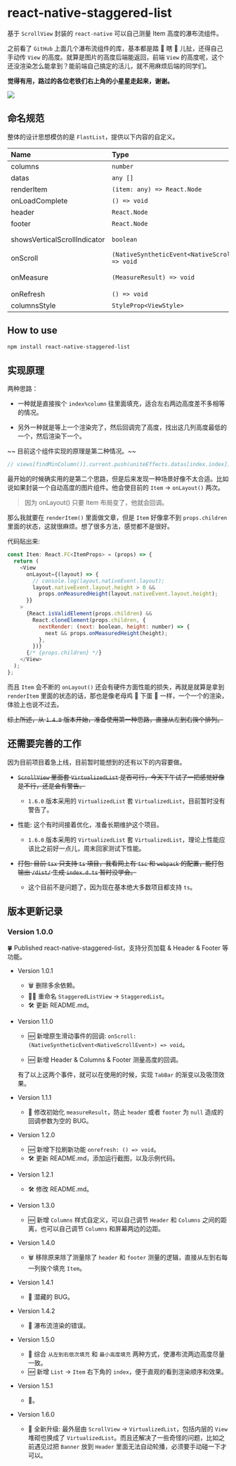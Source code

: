 # react-native-staggered-list

基于 `ScrollView` 封装的 `react-native` 可以自己测量 Item 高度的瀑布流组件。

之前看了 `GitHub` 上面几个瀑布流组件的库，基本都是踏 🐴 瞎 🐔 儿扯，还得自己手动传 `View` 的高度。就算是图片的高度后端能返回，前端 `View` 的高度呢，这个还没渲染怎么能拿到？能前端自己搞定的活儿，就不用麻烦后端的同学们。

**觉得有用，路过的各位老铁们右上角的小星星走起来，谢谢。**

![](https://net-cctv3.oss-cn-qingdao.aliyuncs.com/net.cctv3.open/StaggeredListDemo0215.gif)

## 命名规范

整体的设计思想模仿的是 `FlastList`，提供以下内容的自定义。

| Name                         | Type                                                | Description                              |
| :--------------------------- | :-------------------------------------------------- | :--------------------------------------- |
| columns                      | `number`                                            | Size of columns.                         |
| datas                        | `any []`                                            | Data source                              |
| renderItem                   | `(item: any) => React.Node`                         | Render yours custom view.                |
| onLoadComplete               | `() => void`                                        | Datas load completed.                    |
| header                       | `React.Node`                                        | Header view.                             |
| footer                       | `React.Node`                                        | Footer view.                             |
| showsVerticalScrollIndicator | `boolean`                                           | Is showing showsVerticalScrollIndicator. |
| onScroll                     | `(NativeSyntheticEvent<NativeScrollEvent>) => void` | ScrollView native event.                 |
| onMeasure                    | `(MeasureResult) => void`                           | Header、Footer、Columns measured result. |
| onRefresh                    | `() => void`                                        | Refreshed event.                         |
| columnsStyle                 | `StyleProp<ViewStyle>`                              | Columns style                            |

## How to use

```bash
npm install react-native-staggered-list
```

## 实现原理

两种思路：

- 一种就是直接挨个 `index%column` 往里面填充，适合左右两边高度差不多相等的情况。

- 另外一种就是等上一个渲染完了，然后回调完了高度，找出这几列高度最低的一个，然后渲染下一个。

~~ 目前这个组件实现的原理是第二种情况。~~

```javascript
// views[findMinColumn()].current.push(uniteEffects.datas[index.index]);
```

最开始的时候确实用的是第二个思路，但是后来发现一种场景好像不太合适。比如说如果封装一个自动高度的图片组件。他会使目前的 `Item` → `onLayout()` 两次。

> 因为 onLayout() 只要 Item 布局变了，他就会回调。

那么我就要在 `renderItem()` 里面做文章，但是 `Item` 好像拿不到 `props.children` 里面的状态，这就很麻烦。想了很多方法，感觉都不是很好。

代码贴出来:

```js
const Item: React.FC<ItemProps> = (props) => {
  return (
    <View
      onLayout={(layout) => {
        // console.log(layout.nativeEvent.layout);
        layout.nativeEvent.layout.height > 0 &&
          props.onMeasuredHeight(layout.nativeEvent.layout.height);
      }}
    >
      {React.isValidElement(props.children) &&
        React.cloneElement(props.children, {
          nextRender: (next: boolean, height: number) => {
            next && props.onMeasuredHeight(height);
          },
        })}
      {/* {props.children} */}
    </View>
  );
};
```

而且 `Item` 会不断的 `onLayout()` 还会有硬件方面性能的损失，再就是就算是拿到 `renderItem` 里面的状态的话，那也是像老母鸡 🐔 下蛋 🥚 一样，一个一个的渲染，体验上也说不过去。

~~综上所述，从 `1.4.0` 版本开始，准备使用第一种思路，直接从左到右挨个排列。~~

## 还需要完善的工作

因为目前项目着急上线，目前暂时能想到的还有以下的内容要做。

- ~~`ScrollView` 里面套 `VirtualizedList` 是否可行，今天下午试了一把感觉好像是不行，还是会有警告。~~
  - `1.6.0` 版本采用的 `VirtualizedList` 套 `VirtualizedList`，目前暂时没有警告了。

- 性能: 这个有时间接着优化，准备长期维护这个项目。
  - `1.6.0` 版本采用的 `VirtualizedList` 套 `VirtualizedList`，理论上性能应该比之前好一点儿，周末回家测试下性能。

- ~~打包: 目前 `tsx` 只支持 `ts` 項目，我看网上有 `tsc` 和 `webpack` 的配置，能打包输出 `/dist/` 生成 `index.d.ts` 暂时没学会。~~
  - 这个目前不是问题了，因为现在基本绝大多数项目都支持 `ts`。

## 版本更新记录

### Version 1.0.0

🍀 Published react-native-staggered-list，支持分页加载 & Header & Footer 等功能。

- Version 1.0.1
  - 🗑 删除多余依赖。
  - ✍🏻 重命名 `StaggeredListView` → `StaggeredList`。
  - 🛠 更新 README.md。
- Version 1.1.0

  - 🆕 新增原生滑动事件的回调: `onScroll: (NativeSyntheticEvent<NativeScrollEvent>) => void`。

  - 🆕 新增 Header & Columns & Footer 测量高度的回调。

  有了以上这两个事件，就可以在使用的时候，实现 `TabBar` 的渐变以及吸顶效果。

- Version 1.1.1
  - 🐞 修改初始化 `measureResult`，防止 `header` 或者 `footer` 为 `null` 造成的回调参数为空的 BUG。
- Version 1.2.0
  - 🆕 新增下拉刷新功能 `onrefresh: () => void`。
  - 🛠 更新 README.md，添加运行截图，以及示例代码。
- Version 1.2.1
  - 🛠 修改 README.md。
- Version 1.3.0
  - 🆕 新增 `Columns` 样式自定义，可以自己调节 `Header` 和 `Columns` 之间的距离，也可以自己调节 `Columns` 和屏幕两边的边距。
- Version 1.4.0
  - 🗑 移除原来除了测量除了 `header` 和 `footer` 测量的逻辑，直接从左到右每一列挨个填充 `Item`。
- Version 1.4.1
  - 🐞 潜藏的 BUG。
- Version 1.4.2
  - 🐞 瀑布流渲染的错误。
- Version 1.5.0
  - 🚀 综合 `从左到右依次填充` 和 `最小高度填充` 两种方式，使瀑布流两边高度尽量一致。
  - 🆕 新增 `List` → `Item` 右下角的 `index`，便于直观的看到渲染顺序和效果。
- Version 1.5.1
  - 🐞。
- Version 1.6.0
  - 🚀 全新升级: 最外层由 `ScrollView` → `VirtualizedList`，包括内层的 `View` 堆砌也换成了 `VirtualizedList`。而且还解决了一些奇怪的问题，比如之前遇见过把 `Banner` 放到 `Header` 里面无法自动轮播，必须要手动碰一下才可以。
